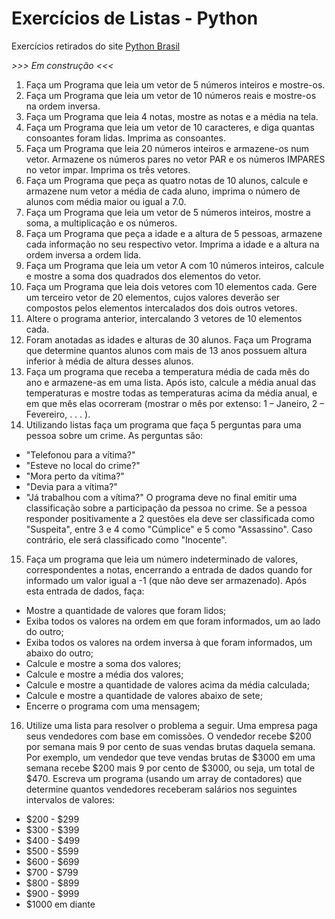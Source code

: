 
# Exercícios de Listas - Python
Exercícios retirados do site [Python Brasil](https://wiki.python.org.br/ExerciciosListas)

*>>> Em construção <<<*

1. Faça um Programa que leia um vetor de 5 números inteiros e mostre-os.
2. Faça um Programa que leia um vetor de 10 números reais e mostre-os na ordem inversa.
3. Faça um Programa que leia 4 notas, mostre as notas e a média na tela.
4. Faça um Programa que leia um vetor de 10 caracteres, e diga quantas consoantes foram lidas. Imprima as consoantes.
5. Faça um Programa que leia 20 números inteiros e armazene-os num vetor. Armazene os números pares no vetor PAR e os números IMPARES no vetor impar. Imprima os três vetores.
6. Faça um Programa que peça as quatro notas de 10 alunos, calcule e armazene num vetor a média de cada aluno, imprima o número de alunos com média maior ou igual a 7.0.
7. Faça um Programa que leia um vetor de 5 números inteiros, mostre a soma, a multiplicação e os números.
8. Faça um Programa que peça a idade e a altura de 5 pessoas, armazene cada informação no seu respectivo vetor. Imprima a idade e a altura na ordem inversa a ordem lida.
9. Faça um Programa que leia um vetor A com 10 números inteiros, calcule e mostre a soma dos quadrados dos elementos do vetor.
10. Faça um Programa que leia dois vetores com 10 elementos cada. Gere um terceiro vetor de 20 elementos, cujos valores deverão ser compostos pelos elementos intercalados dos dois outros vetores.
11. Altere o programa anterior, intercalando 3 vetores de 10 elementos cada.
12. Foram anotadas as idades e alturas de 30 alunos. Faça um Programa que determine quantos alunos com mais de 13 anos possuem altura inferior à média de altura desses alunos.
13. Faça um programa que receba a temperatura média de cada mês do ano e armazene-as em uma lista. Após isto, calcule a média anual das temperaturas e mostre todas as temperaturas acima da média anual, e em que mês elas ocorreram (mostrar o mês por extenso: 1 – Janeiro, 2 – Fevereiro, . . . ).
14. Utilizando listas faça um programa que faça 5 perguntas para uma pessoa sobre um crime. As perguntas são:
- "Telefonou para a vítima?"
- "Esteve no local do crime?"
- "Mora perto da vítima?"
- "Devia para a vítima?"
- "Já trabalhou com a vítima?" O programa deve no final emitir uma classificação sobre a participação da pessoa no crime. Se a pessoa responder positivamente a 2 questões ela deve ser classificada como "Suspeita", entre 3 e 4 como "Cúmplice" e 5 como "Assassino". Caso contrário, ele será classificado como "Inocente".
15. Faça um programa que leia um número indeterminado de valores, correspondentes a notas, encerrando a entrada de dados quando for informado um valor igual a -1 (que não deve ser armazenado). Após esta entrada de dados, faça:
- Mostre a quantidade de valores que foram lidos;
- Exiba todos os valores na ordem em que foram informados, um ao lado do outro;
- Exiba todos os valores na ordem inversa à que foram informados, um abaixo do outro;
- Calcule e mostre a soma dos valores;
- Calcule e mostre a média dos valores;
- Calcule e mostre a quantidade de valores acima da média calculada;
- Calcule e mostre a quantidade de valores abaixo de sete;
- Encerre o programa com uma mensagem;
16. Utilize uma lista para resolver o problema a seguir. Uma empresa paga seus vendedores com base em comissões. O vendedor recebe $200 por semana mais 9 por cento de suas vendas brutas daquela semana. Por exemplo, um vendedor que teve vendas brutas de $3000 em uma semana recebe $200 mais 9 por cento de $3000, ou seja, um total de $470. Escreva um programa (usando um array de contadores) que determine quantos vendedores receberam salários nos seguintes intervalos de valores:
- $200 - $299
- $300 - $399
- $400 - $499
- $500 - $599
- $600 - $699
- $700 - $799
- $800 - $899
- $900 - $999
- $1000 em diante
